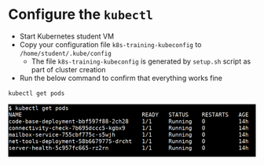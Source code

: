 # Configure the `kubectl`

* Start Kubernetes student VM
* Copy your configuration file `k8s-training-kubeconfig` to `/home/student/.kube/config`
  * The file `k8s-training-kubeconfig` is generated by `setup.sh` script as part of cluster creation
* Run the below command to confirm that everything works fine

```bash
kubectl get pods
```

![](images/kubectl-get-pods.png)
